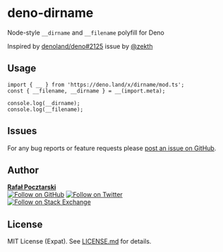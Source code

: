 deno-dirname
=
Node-style `__dirname` and `__filename` polyfill for Deno

Inspired by [denoland/deno#2125](https://github.com/denoland/deno/issues/2125) issue by [@zekth](https://github.com/zekth)

Usage
-
```
import { __ } from 'https://deno.land/x/dirname/mod.ts';
const { __filename, __dirname } = __(import.meta);

console.log(__dirname);
console.log(__filename);
```

Issues
-
For any bug reports or feature requests please
[post an issue on GitHub][issues-url].

Author
-
[**Rafał Pocztarski**](https://pocztarski.com/)
<br/>
[![Follow on GitHub][github-follow-img]][github-follow-url]
[![Follow on Twitter][twitter-follow-img]][twitter-follow-url]
<br/>
[![Follow on Stack Exchange][stackexchange-img]][stackoverflow-url]

License
-
MIT License (Expat). See [LICENSE.md](LICENSE.md) for details.

[github-url]: https://github.com/rsp/deno-dirname
[readme-url]: https://github.com/rsp/deno-dirname#readme
[issues-url]: https://github.com/rsp/deno-dirname/issues
[license-url]: https://github.com/rsp/deno-dirname/blob/master/LICENSE.md
[travis-url]: https://travis-ci.org/rsp/deno-dirname
[travis-img]: https://travis-ci.org/rsp/deno-dirname.svg?branch=master
[github-follow-url]: https://github.com/rsp
[github-follow-img]: https://img.shields.io/github/followers/rsp.svg?style=social&logo=github&label=Follow
[twitter-follow-url]: https://twitter.com/intent/follow?screen_name=pocztarski
[twitter-follow-img]: https://img.shields.io/twitter/follow/pocztarski.svg?style=social&logo=twitter&label=Follow
[stackoverflow-url]: https://stackoverflow.com/users/613198/rsp
[stackexchange-url]: https://stackexchange.com/users/303952/rsp
[stackexchange-img]: https://stackexchange.com/users/flair/303952.png
